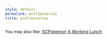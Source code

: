 ```yaml
---
style: default
permalink: preliminaries
title: preliminaries
---
```

You may also like:
[SCPokemon](http://scp-wiki.net/i-wanna-be-the-very-best)
[A Working Lunch](http://scp-wiki.net/gdp2-a-working-lunch)